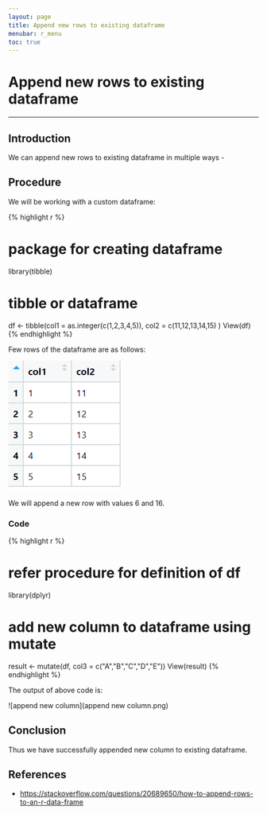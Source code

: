 ```yaml
---
layout: page
title: Append new rows to existing dataframe
menubar: r_menu
toc: true
---
```


# Append new rows to existing dataframe

-------------------------------------------------------------------

## Introduction	

We can append new rows to existing dataframe in multiple ways - 



## Procedure

We will be working with a custom dataframe:

{% highlight r %} 
# package for creating dataframe
library(tibble) 

# tibble or dataframe 
df <- tibble(col1 = as.integer(c(1,2,3,4,5)), 
             col2 = c(11,12,13,14,15)
             )
View(df)
{% endhighlight %}

Few rows of the dataframe are as follows:

![custom](custom.png)

We will append a new row with values 6 and 16.

### Code

{% highlight r %} 
# refer procedure for definition of df
library(dplyr)

# add new column to dataframe using mutate
result <- mutate(df, col3 = c("A","B","C","D","E"))
View(result)
{% endhighlight %}

The output of above code is:

![append new column](append new column.png)


## Conclusion

Thus we have successfully appended new column to existing dataframe.

## References

- https://stackoverflow.com/questions/20689650/how-to-append-rows-to-an-r-data-frame